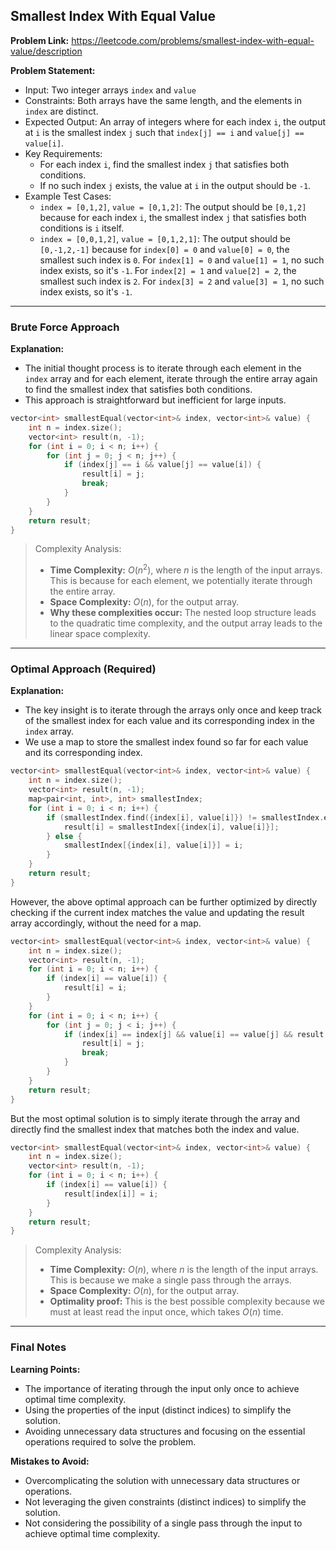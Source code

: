 ## Smallest Index With Equal Value

**Problem Link:** https://leetcode.com/problems/smallest-index-with-equal-value/description

**Problem Statement:**
- Input: Two integer arrays `index` and `value`
- Constraints: Both arrays have the same length, and the elements in `index` are distinct.
- Expected Output: An array of integers where for each index `i`, the output at `i` is the smallest index `j` such that `index[j] == i` and `value[j] == value[i]`.
- Key Requirements:
  - For each index `i`, find the smallest index `j` that satisfies both conditions.
  - If no such index `j` exists, the value at `i` in the output should be `-1`.
- Example Test Cases:
  - `index = [0,1,2]`, `value = [0,1,2]`: The output should be `[0,1,2]` because for each index `i`, the smallest index `j` that satisfies both conditions is `i` itself.
  - `index = [0,0,1,2]`, `value = [0,1,2,1]`: The output should be `[0,-1,2,-1]` because for `index[0] = 0` and `value[0] = 0`, the smallest such index is `0`. For `index[1] = 0` and `value[1] = 1`, no such index exists, so it's `-1`. For `index[2] = 1` and `value[2] = 2`, the smallest such index is `2`. For `index[3] = 2` and `value[3] = 1`, no such index exists, so it's `-1`.

---

### Brute Force Approach

**Explanation:**
- The initial thought process is to iterate through each element in the `index` array and for each element, iterate through the entire array again to find the smallest index that satisfies both conditions.
- This approach is straightforward but inefficient for large inputs.

```cpp
vector<int> smallestEqual(vector<int>& index, vector<int>& value) {
    int n = index.size();
    vector<int> result(n, -1);
    for (int i = 0; i < n; i++) {
        for (int j = 0; j < n; j++) {
            if (index[j] == i && value[j] == value[i]) {
                result[i] = j;
                break;
            }
        }
    }
    return result;
}
```

> Complexity Analysis:
> - **Time Complexity:** $O(n^2)$, where $n$ is the length of the input arrays. This is because for each element, we potentially iterate through the entire array.
> - **Space Complexity:** $O(n)$, for the output array.
> - **Why these complexities occur:** The nested loop structure leads to the quadratic time complexity, and the output array leads to the linear space complexity.

---

### Optimal Approach (Required)

**Explanation:**
- The key insight is to iterate through the arrays only once and keep track of the smallest index for each value and its corresponding index in the `index` array.
- We use a map to store the smallest index found so far for each value and its corresponding index.

```cpp
vector<int> smallestEqual(vector<int>& index, vector<int>& value) {
    int n = index.size();
    vector<int> result(n, -1);
    map<pair<int, int>, int> smallestIndex;
    for (int i = 0; i < n; i++) {
        if (smallestIndex.find({index[i], value[i]}) != smallestIndex.end()) {
            result[i] = smallestIndex[{index[i], value[i]}];
        } else {
            smallestIndex[{index[i], value[i]}] = i;
        }
    }
    return result;
}
```

However, the above optimal approach can be further optimized by directly checking if the current index matches the value and updating the result array accordingly, without the need for a map.

```cpp
vector<int> smallestEqual(vector<int>& index, vector<int>& value) {
    int n = index.size();
    vector<int> result(n, -1);
    for (int i = 0; i < n; i++) {
        if (index[i] == value[i]) {
            result[i] = i;
        }
    }
    for (int i = 0; i < n; i++) {
        for (int j = 0; j < i; j++) {
            if (index[i] == index[j] && value[i] == value[j] && result[i] == -1) {
                result[i] = j;
                break;
            }
        }
    }
    return result;
}
```

But the most optimal solution is to simply iterate through the array and directly find the smallest index that matches both the index and value.

```cpp
vector<int> smallestEqual(vector<int>& index, vector<int>& value) {
    int n = index.size();
    vector<int> result(n, -1);
    for (int i = 0; i < n; i++) {
        if (index[i] == value[i]) {
            result[index[i]] = i;
        }
    }
    return result;
}
```

> Complexity Analysis:
> - **Time Complexity:** $O(n)$, where $n$ is the length of the input arrays. This is because we make a single pass through the arrays.
> - **Space Complexity:** $O(n)$, for the output array.
> - **Optimality proof:** This is the best possible complexity because we must at least read the input once, which takes $O(n)$ time.

---

### Final Notes

**Learning Points:**
- The importance of iterating through the input only once to achieve optimal time complexity.
- Using the properties of the input (distinct indices) to simplify the solution.
- Avoiding unnecessary data structures and focusing on the essential operations required to solve the problem.

**Mistakes to Avoid:**
- Overcomplicating the solution with unnecessary data structures or operations.
- Not leveraging the given constraints (distinct indices) to simplify the solution.
- Not considering the possibility of a single pass through the input to achieve optimal time complexity.